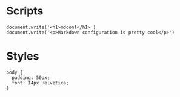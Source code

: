
# Scripts

    document.write('<h1>mdconf</h1>')
    document.write('<p>Markdown configuration is pretty cool</p>')

# Styles

    body {
      padding: 50px;
      font: 14px Helvetica;
    }
